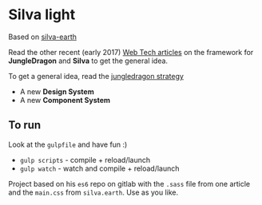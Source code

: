 # Silva light

Based on [silva-earth](https://ferdychristant.com/introducing-silva-earth-8787fc404ae6#.hejwx7j6m)

Read the other recent (early 2017) [Web Tech articles](https://ferdychristant.com/tagged/web-development) on the framework for **JungleDragon** and **Silva** to get the general idea.

To get a general idea, read the [jungledragon strategy](https://ferdychristant.com/jungledragon-strategy-update-99d5f1e7a19f#.xf8ijnay7)

- A new **Design System**
- A new **Component System**

## To run

Look at the `gulpfile` and have fun :)

- `gulp scripts` - compile + reload/launch
- `gulp watch` - watch and compile + reload/launch

Project based on his `es6` repo on gitlab with the `.sass` file from one article and the `main.css` from `silva.earth`. Use as you like.

